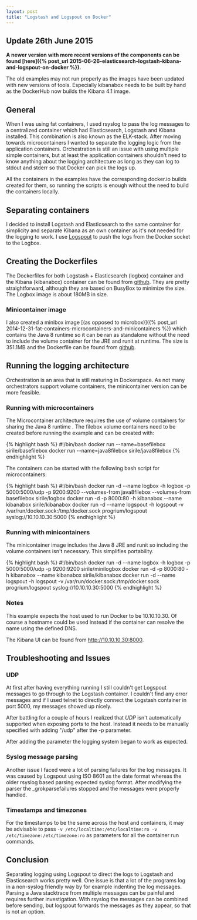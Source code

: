 ```yaml
---
layout: post
title: "Logstash and Logspout on Docker"
---
```


## Update 26th June 2015

**A newer version with more recent versions of the components can be found [here]({% post_url 2015-06-26-elasticsearch-logstash-kibana-and-logspout-on-docker %}).**

The old examples may not run properly as the images have been updated with new versions of tools. Especially kibanabox needs to be built by hand as the DockerHub now builds the Kibana 4.1 image.

## General

When I was using fat containers, I used rsyslog to pass the log messages to a centralized container which had Elasticsearch, Logstash and Kibana installed. This combination is also known as the ELK-stack. After moving towards microcontainers I wanted to separate the logging logic from the application containers. Orchestration is still an issue with using multiple simple containers, but at least the application containers shouldn't need to know anything about the logging architecture as long as they can log to stdout and stderr so that Docker can pick the logs up.

All the containers in the examples have the corresponding docker.io builds created for them, so running the scripts is enough without the need to build the containers locally.

## Separating containers

I decided to install Logstash and Elasticsearch to the same container for simplicity and separate Kibana as an own container as it's not needed for the logging to work. I use [Logspout](https://github.com/progrium/logspout) to push the logs from the Docker socket to the Logbox.

## Creating the Dockerfiles

The Dockerfiles for both Logstash + Elasticsearch (logbox) container and the Kibana (kibanabox) container can be found from [github](https://github.com/SirIle/microboxes). They are pretty straightforward, although they are based on BusyBox to minimize the size. The Logbox image is about 180MB in size.

### Minicontainer image

I also created a minibox image [(as opposed to microbox)]({% post_url 2014-12-31-fat-containers-microcontainers-and-minicontainers %}) which contains the Java 8 runtime so it can be ran as standalone without the need to include the volume container for the JRE and runit at runtime. The size is 351.1MB and the Dockerfile can be found from [github](https://github.com/SirIle/miniboxes/tree/master/minilogbox).

## Running the logging architecture

Orchestration is an area that is still maturing in Dockerspace. As not many orchestrators support volume containers, the minicontainer version can be more feasible.

### Running with microcontainers

The Microcontainer architecture requires the use of volume containers for sharing the Java 8 runtime . The filebox volume containers need to be created before running the example and can be created with:

{% highlight bash %}
#!/bin/bash
docker run --name=basefilebox sirile/basefilebox
docker run --name=java8filebox sirile/java8filebox
{% endhighlight %}

The containers can be started with the following bash script for microcontainers:

{% highlight bash %}
#!/bin/bash
docker run -d --name logbox -h logbox -p 5000:5000/udp -p 9200:9200 --volumes-from java8filebox --volumes-from basefilebox sirile/logbox
docker run -d -p 8000:80 -h kibanabox --name kibanabox sirile/kibanabox
docker run -d --name logspout -h logspout -v /var/run/docker.sock:/tmp/docker.sock progrium/logspout syslog://10.10.10.30:5000
{% endhighlight %}

### Running with minicontainers

The minicontainer image includes the Java 8 JRE and runit so including the volume containers isn't necessary. This simplifies portability.

{% highlight bash %}
#!/bin/bash
docker run -d --name logbox -h logbox -p 5000:5000/udp -p 9200:9200 sirile/minilogbox
docker run -d -p 8000:80 -h kibanabox --name kibanabox sirile/kibanabox
docker run -d --name logspout -h logspout -v /var/run/docker.sock:/tmp/docker.sock progrium/logspout syslog://10.10.10.30:5000
{% endhighlight %}

### Notes

This example expects the host used to run Docker to be 10.10.10.30. Of course a hostname could be used instead if the container can resolve the name using the defined DNS.

The Kibana UI can be found from http://10.10.10.30:8000.

## Troubleshooting and Issues

### UDP

At first after having everything running I still couldn't get Logspout messages to go through to the Logstash container. I couldn't find any error messages and if I used telnet to directly connect the Logstash container in port 5000, my messages showed up nicely.

After battling for a couple of hours I realized that *UDP* isn't automatically supported when exposing ports to the host. Instead it needs to be manually specified with adding "/udp" after the -p parameter.

After adding the parameter the logging system began to work as expected.

### Syslog message parsing

Another issue I faced were a lot of parsing failures for the log messages. It was caused by Logspout using ISO 8601 as the date format whereas the older rsyslog based parsing expected syslog format. After modifying the parser the _grokparsefailures stopped and the messages were properly handled.

### Timestamps and timezones

For the timestamps to be the same across the host and containers, it may be advisable to pass `-v /etc/localtime:/etc/localtime:ro -v /etc/timezone:/etc/timezone:ro` as parameters for all the container run commands.

## Conclusion

Separating logging using Logspout to direct the logs to Logstash and Elasticsearch works pretty well. One issue is that a lot of the programs log in a non-syslog friendly way by for example indenting the log messages. Parsing a Java stacktrace from multiple messages can be painful and requires further investigation. With rsyslog the messages can be combined before sending, but logspout forwards the messages as they appear, so that is not an option.
